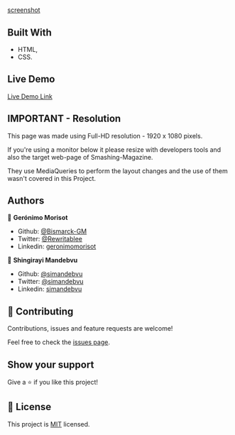 #

>

[screenshot](assets/img/screenshot.png)

## Built With

- HTML,
- CSS.

## Live Demo

[Live Demo Link]()

## IMPORTANT - Resolution

This page was made using Full-HD resolution - 1920 x 1080 pixels.

If you're using a monitor below it please resize with developers tools and also the target web-page of Smashing-Magazine.

They use MediaQueries to perform the layout changes and the use of them wasn't covered in this Project.

## Authors

👤 **Gerónimo Morisot**

- Github: [@Bismarck-GM](https://github.com/Bismarck-GM)
- Twitter: [@Rewritablee](https://twitter.com/Rewritablee)
- Linkedin: [geronimomorisot](https://linkedin.com/in/geronimomorisot)

👤 **Shingirayi Mandebvu**

- Github: [@simandebvu](https://github.com/simandebvu)
- Twitter: [@simandebvu](https://twitter.com/simandebvu)
- Linkedin: [simandebvu](https://www.linkedin.com/in/simandebvu/)

## 🤝 Contributing

Contributions, issues and feature requests are welcome!

Feel free to check the [issues page](issues/).

## Show your support

Give a ⭐️ if you like this project!

## 📝 License

This project is [MIT](lic.url) licensed.
